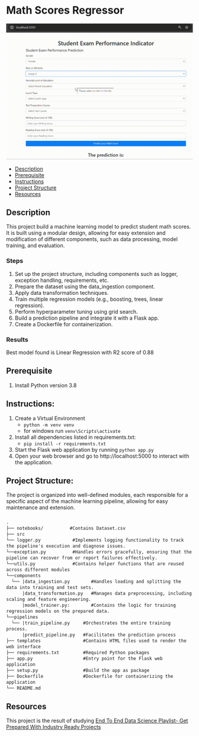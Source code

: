# Math Scores Regressor
![Screenshot of the web appliction.](math-scores.gif)


- [Description](#description)
- [Prerequisite](#prerequisite)
- [Instructions](#instructions)
- [Project Structure](#project-structure)
- [Resources](#resources)


## Description
This project build a machine learning model to predict student math scores. It is built using a modular design, allowing for easy extension and modification of different components, such as data processing, model training, and evaluation.
### Steps
1. Set up the project structure, including components such as logger, exception handling, requirements, etc.
2. Prepare the dataset using the data_ingestion component.
3. Apply data transformation techniques.
4. Train multiple regression models (e.g., boosting, trees, linear regression).
5. Perform hyperparameter tuning using grid search.
6. Build a prediction pipeline and integrate it with a Flask app.
7. Create a Dockerfile for containerization.

### Results
  Best model found is Linear Regression with R2 score of 0.88

## Prerequisite
1. Install Python version 3.8

## Instructions:
1. Create a Virtual Environment
   - `python -m venv venv `
   - for windows run `venv\Scripts\activate` 
2. Install all dependencies listed in requirements.txt:
   - `pip install -r requirements.txt`
4. Start the Flask web application by running
   `python app.py`
5. Open your web browser and go to http://localhost:5000 to interact with the application.

## Project Structure:
The project is organized into well-defined modules, each responsible for a specific aspect of the machine learning pipeline, allowing for easy maintenance and extension.


### 

    .
    ├── notebooks/          #Contains Dataset.csv
    ├── src                    
    └── logger.py            #Implements logging functionality to track the pipeline's execution and diagnose issues.
    └──exception.py          #Handles errors gracefully, ensuring that the pipeline can recover from or report failures effectively.
    └──utils.py              #Contains helper functions that are reused across different modules
    └──components
      └── |data_ingestion.py        #Handles loading and splitting the data into training and test sets.
          |data_transformation.py   #Manages data preprocessing, including scaling and feature engineering.
          |model_trainer.py:        #Contains the logic for training regression models on the prepared data.
    └──pipelines
      └── |train_pipeline.py     #Orchestrates the entire training process.
          |predict_pipeline.py   #Facilitates the prediction process
    ├── templates                #Contains HTML files used to render the web interface
    ├── requirements.txt         #Required Python packages
    ├── app.py                   #Entry point for the Flask web application
    ├── setup.py                 #Build the app as package
    ├── Dockerfile               #Dockerfile for containerizing the application
    └── README.md





## Resources
This project is the result of studying [End To End Data Science Playlist- Get Prepared With Industry Ready Projects](https://www.youtube.com/watch?v=S_F_c9e2bz4&list=PLZoTAELRMXVPS-dOaVbAux22vzqdgoGhG
)




